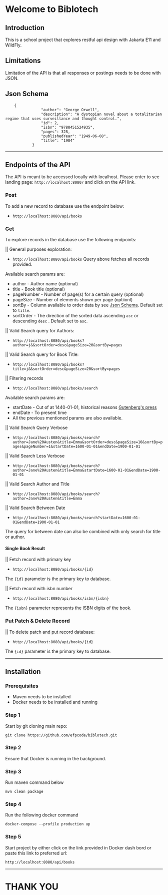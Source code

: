 # Welcome to Biblotech

## Introduction
This is a school project that explores restful api design with Jakarta E11 and WildFly.

## Limitations
Limitation of the API is that all responses or postings needs to be done with JSON. 


## Json Schema

```
	{
				"author": "George Orwell",
				"description": "A dystopian novel about a totalitarian regime that uses surveillance and thought control.",
				"id": 2,
				"isbn": "9780451524935",
				"pages": 328,
				"publishedYear": "1949-06-08",
				"title": "1984"
			}

```


-----
## Endpoints of the API
The API is meant to be accessed locally with localhost.
Please enter to see landing page: ``http://localhost:8080/`` and click on the API link.

### Post
To add a new record to database use the endpoint below:
  * ``http://localhost:8080/api/books``

### Get
To explore records in the database use the following endpoints:

|| General purposes exploration:
  * ``http://localhost:8080/api/books``
Query above fetches all records provided.

Available search params are:
  * author  - Author name (optional)
  * title  - Book title (optional)
  * pageNumber - Number of page(s) for a certain query (optional)
  * pageSize - Number of elements shown per page (optiionl)
  * sortBy - Column available to order data by see [Json Schema](#json-schema). Default set to ``title``.
  * sortOrder - The direction of the sorted data ascending ``asc`` or descending ``desc`` . Default set to ``asc``. 

|| Valid Search query for Authors:
  * ``http://localhost:8080/api/books?author=j&&sortOrder=desc&pageSize=20&sortBy=pages``

|| Valid Search query for Book Title:
  * ``http://localhost:8080/api/books?title=j&&sortOrder=desc&pageSize=20&sortBy=pages``



|| Filtering records
  * ``http://localhost:8080/api/books/search``

Available search params are:
* startDate - Cut of at 1440-01-01, historical reasons [Gutenberg's press](https://en.wikipedia.org/wiki/Printing_press#Gutenberg's_press)
* endDate - To present time
* All the previous mentioned params are also available.

|| Valid Search Query Verbose
  * ``http://localhost:8080/api/books/search?author=Jane%20Austen&title=Emma&sortOrder=desc&pageSize=10&sortBy=pages&pageNumber=1&startDate=1600-01-01&endDate=1900-01-01``

|| Valid Search Less Verbose
  * ``http://localhost:8080/api/books/search?author=Jane%20Austen&title=Emma&startDate=1600-01-01&endDate=1900-01-01``

|| Valid Search Author and Title
  * ``http://localhost:8080/api/books/search?author=Jane%20Austen&title=Emma``

|| Valid Search Between Date
  * ``http://localhost:8080/api/books/search?startDate=1600-01-01&endDate=1900-01-01``

The query for between date can also be combined with only search for title or author. 


#### Single Book Result

|| Fetch record with primary key
  * ``http://localhost:8080/api/books/{id}``

The ```{id}``` parameter is the primary key to database.

|| Fetch record with isbn number
  * ``http://localhost:8080/api/books/isbn/{isbn}``

The ```{isbn}``` parameter represents the ISBN digits of the book.

### Put Patch & Delete Record

|| To delete patch and put record database:
  * ``http://localhost:8080/api/books/{id}``

The ```{id}``` parameter is the primary key to database.  

-----
## Installation 

### Prerequisites 

* Maven needs to be installed
* Docker needs to be installed and running 

### Step 1
Start by git cloning main repo:
```
git clone https://github.com/efpcode/biblotech.git 
```

### Step 2
Ensure that Docker is running in the background.

### Step 3
Run maven command below
```
mvn clean package
```
### Step 4
Run the following docker command
```
docker-compose --profile production up
```
### Step 5

Start project by either click on the link provided in Docker dash bord or paste
this link to preferred url:

``http://localhost:8080/api/books``

-----

# THANK YOU
